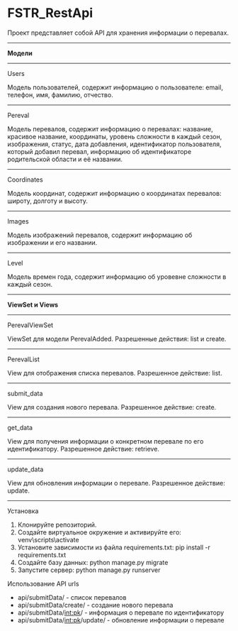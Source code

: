 # FSTR_RestApi

Проект представляет собой API для хранения информации о перевалах.
<hr>
<b>Модели</b>
<hr>
<p>Users</p>
Модель пользователей, содержит информацию о пользователе: email, телефон, имя, фамилию, отчество.
<hr>
<p>Pereval</p>
Модель перевалов, содержит информацию о перевалах: название, красивое название, координаты, уровень сложности в каждый сезон, изображения, статус, дата добавления, идентификатор пользователя, который добавил перевал, информацию об идентификаторе родительской области и её названии.
<hr>
<p>Coordinates</p>
Модель координат, содержит информацию о координатах перевалов: широту, долготу и высоту.
<hr>
<p>Images</p>
Модель изображений перевалов, содержит информацию об изображении и его названии.
<hr>
<p>Level</p>
Модель времен года, содержит информацию об уровевне сложности в каждый сезон.
<hr>
<b>ViewSet и Views</b>
<hr>
<p>PerevalViewSet</p>
ViewSet для модели PerevalAdded. Разрешенные действия: list и create.
<hr>
<p>PerevalList</p>
View для отображения списка перевалов. Разрешенное действие: list.
<hr>
<p>submit_data</p>
View для создания нового перевала. Разрешенное действие: create.
<hr>
<p>get_data</p>
View для получения информации о конкретном перевале по его идентификатору. Разрешенное действие: retrieve.
<hr>
<p>update_data</p>
View для обновления информации о перевале. Разрешенное действие: update.
<hr>

Установка
1) Клонируйте репозиторий.
2) Создайте виртуальное окружение и активируйте его: venv\scripts\activate
3) Установите зависимости из файла requirements.txt: pip install -r requirements.txt
4) Создайте базу данных: python manage.py migrate
5) Запустите сервер: python manage.py runserver

Использование
API urls
* api/submitData/ - список перевалов
* api/submitData/create/ - создание нового перевала
* api/submitData/<int:pk>/ - информация о перевале по идентификатору
* api/submitData/<int:pk>/update/ - обновление информации о перевале
